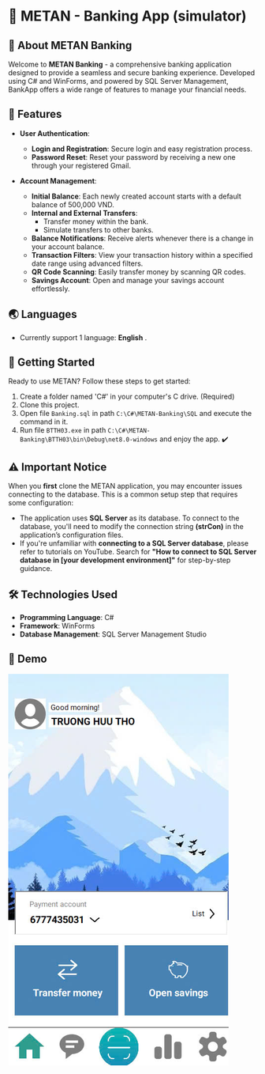 # 💸 METAN - Banking App (simulator)
## 🏦 About METAN Banking
Welcome to **METAN Banking** - a comprehensive banking application designed to provide a seamless and secure banking experience. Developed using C# and WinForms, and powered by SQL Server Management, BankApp offers a wide range of features to manage your financial needs.
## 🌟 Features
- **User Authentication**: 
  - **Login and Registration**: Secure login and easy registration process.
  - **Password Reset**: Reset your password by receiving a new one through your registered Gmail.

- **Account Management**:
  - **Initial Balance**: Each newly created account starts with a default balance of 500,000 VND.
  - **Internal and External Transfers**: 
    - Transfer money within the bank.
    - Simulate transfers to other banks.
  - **Balance Notifications**: Receive alerts whenever there is a change in your account balance.
  - **Transaction Filters**: View your transaction history within a specified date range using advanced filters.
  - **QR Code Scanning**: Easily transfer money by scanning QR codes.
  - **Savings Account**: Open and manage your savings account effortlessly.
## 🌏 Languages 
- Currently support 1 language: __English__ .
## 🚀 Getting Started
Ready to use METAN? Follow these steps to get started:
1. Create a folder named 'C#' in your computer's C drive. (Required)
2. Clone this project.
3. Open file `Banking.sql` in path `C:\C#\METAN-Banking\SQL` and execute the command in it.
4. Run file `BTTH03.exe` in path `C:\C#\METAN-Banking\BTTH03\bin\Debug\net8.0-windows` and enjoy the app. ✔️
## ⚠️ Important Notice
When you __first__ clone the METAN application, you may encounter issues connecting to the database. This is a common setup step that requires some configuration:
- The application uses __SQL Server__ as its database. To connect to the database, you'll need to modify the connection string __(strCon)__ in the application’s configuration files.
- If you're unfamiliar with __connecting to a SQL Server database__, please refer to tutorials on YouTube. Search for __"How to connect to SQL Server database in [your development environment]"__ for step-by-step guidance.
## 🛠️ Technologies Used
- **Programming Language**: C#
- **Framework**: WinForms
- **Database Management**: SQL Server Management Studio
## 👀 Demo
![Demo](./demo/home_page.jpg)
